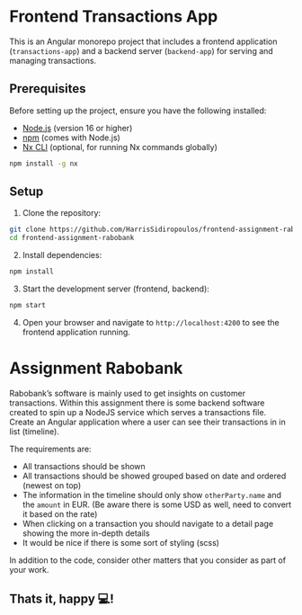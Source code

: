 # Frontend Transactions App

This is an Angular monorepo project that includes a frontend application (`transactions-app`) and a backend server (`backend-app`) for serving and managing transactions.

## Prerequisites

Before setting up the project, ensure you have the following installed:

- [Node.js](https://nodejs.org/) (version 16 or higher)
- [npm](https://www.npmjs.com/) (comes with Node.js)
- [Nx CLI](https://nx.dev/) (optional, for running Nx commands globally)

```bash
npm install -g nx
```

## Setup

1. Clone the repository:

```bash
git clone https://github.com/HarrisSidiropoulos/frontend-assignment-rabobank.git
cd frontend-assignment-rabobank
```

2. Install dependencies:

```bash
npm install
```

3. Start the development server (frontend, backend):

```bash
npm start
```

4. Open your browser and navigate to `http://localhost:4200` to see the frontend application running.

# Assignment Rabobank

Rabobank’s software is mainly used to get insights on customer transactions. Within this assignment there is some backend software created to spin up a NodeJS service which serves a transactions file. Create an Angular application where a user can see their transactions in in list (timeline).

The requirements are:

- All transactions should be shown
- All transactions should be showed grouped based on date and ordered (newest on top)
- The information in the timeline should only show `otherParty.name` and the `amount` in EUR. (Be aware there is some USD as well, need to convert it based on the rate)
- When clicking on a transaction you should navigate to a detail page showing the more in-depth details
- It would be nice if there is some sort of styling (scss)

In addition to the code, consider other matters that you consider as part of your work.

## Thats it, happy 💻!
